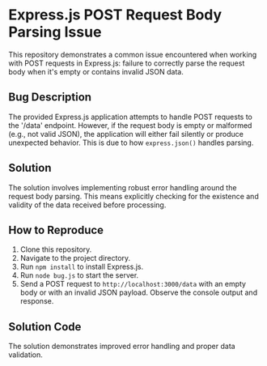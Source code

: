 # Express.js POST Request Body Parsing Issue

This repository demonstrates a common issue encountered when working with POST requests in Express.js: failure to correctly parse the request body when it's empty or contains invalid JSON data.

## Bug Description

The provided Express.js application attempts to handle POST requests to the '/data' endpoint.  However, if the request body is empty or malformed (e.g., not valid JSON), the application will either fail silently or produce unexpected behavior.  This is due to how `express.json()` handles parsing.

## Solution

The solution involves implementing robust error handling around the request body parsing. This means explicitly checking for the existence and validity of the data received before processing.

## How to Reproduce

1. Clone this repository.
2. Navigate to the project directory.
3. Run `npm install` to install Express.js.
4. Run `node bug.js` to start the server.
5. Send a POST request to `http://localhost:3000/data` with an empty body or with an invalid JSON payload. Observe the console output and response.

## Solution Code

The solution demonstrates improved error handling and proper data validation.